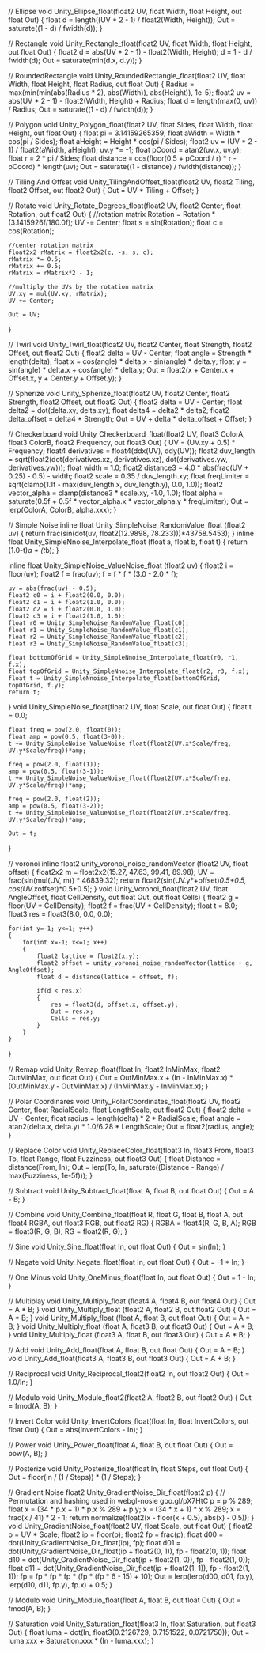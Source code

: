 // Ellipse
void Unity_Ellipse_float(float2 UV, float Width, float Height, out float Out)
{
    float d = length((UV * 2 - 1) / float2(Width, Height));
    Out = saturate((1 - d) / fwidth(d));
}

// Rectangle
void Unity_Rectangle_float(float2 UV, float Width, float Height, out float Out)
{
    float2 d = abs(UV * 2 - 1) - float2(Width, Height);
    d = 1 - d / fwidth(d);
    Out = saturate(min(d.x, d.y));
}

// RoundedRectangle
void Unity_RoundedRectangle_float(float2 UV, float Width, float Height, float Radius, out float Out)
{
    Radius = max(min(min(abs(Radius * 2), abs(Width)), abs(Height)), 1e-5);
    float2 uv = abs(UV * 2 - 1) - float2(Width, Height) + Radius;
    float d = length(max(0, uv)) / Radius;
    Out = saturate((1 - d) / fwidth(d));
}

// Polygon
void Unity_Polygon_float(float2 UV, float Sides, float Width, float Height, out float Out)
{
    float pi = 3.14159265359;
    float aWidth = Width * cos(pi / Sides);
    float aHeight = Height * cos(pi / Sides);
    float2 uv = (UV * 2 - 1) / float2(aWidth, aHeight);
    uv.y *= -1;
    float pCoord = atan2(uv.x, uv.y);
    float r = 2 * pi / Sides;
    float distance = cos(floor(0.5 + pCoord / r) * r - pCoord) * length(uv);
    Out = saturate((1 - distance) / fwidth(distance));
}

// Tiliing And Offset
void Unity_TilingAndOffset_float(float2 UV, float2 Tiling, float2 Offset, out float2 Out)
{
    Out = UV * Tiling + Offset;
}

// Rotate
void Unity_Rotate_Degrees_float(float2 UV, float2 Center, float Rotation, out float2 Out)
{
    //rotation matrix
    Rotation = Rotation * (3.1415926f/180.0f);
    UV -= Center;
    float s = sin(Rotation);
    float c = cos(Rotation);

    //center rotation matrix
    float2x2 rMatrix = float2x2(c, -s, s, c);
    rMatrix *= 0.5;
    rMatrix += 0.5;
    rMatrix = rMatrix*2 - 1;

    //multiply the UVs by the rotation matrix
    UV.xy = mul(UV.xy, rMatrix);
    UV += Center;

    Out = UV;
}

// Twirl
void Unity_Twirl_float(float2 UV, float2 Center, float Strength, float2 Offset, out float2 Out)
{
    float2 delta = UV - Center;
    float angle = Strength * length(delta);
    float x = cos(angle) * delta.x - sin(angle) * delta.y;
    float y = sin(angle) * delta.x + cos(angle) * delta.y;
    Out = float2(x + Center.x + Offset.x, y + Center.y + Offset.y);
}

// Spherize
void Unity_Spherize_float(float2 UV, float2 Center, float2 Strength, float2 Offset, out float2 Out)
{
    float2 delta = UV - Center;
    float delta2 = dot(delta.xy, delta.xy);
    float delta4 = delta2 * delta2;
    float2 delta_offset = delta4 * Strength;
    Out = UV + delta * delta_offset + Offset;
}

// Checkerboard
void Unity_Checkerboard_float(float2 UV, float3 ColorA, float3 ColorB, float2 Frequency, out float3 Out)
{
    UV = (UV.xy + 0.5) * Frequency;
    float4 derivatives = float4(ddx(UV), ddy(UV));
    float2 duv_length = sqrt(float2(dot(derivatives.xz, derivatives.xz), dot(derivatives.yw, derivatives.yw)));
    float width = 1.0;
    float2 distance3 = 4.0 * abs(frac(UV + 0.25) - 0.5) - width;
    float2 scale = 0.35 / duv_length.xy;
    float freqLimiter = sqrt(clamp(1.1f - max(duv_length.x, duv_length.y), 0.0, 1.0));
    float2 vector_alpha = clamp(distance3 * scale.xy, -1.0, 1.0);
    float alpha = saturate(0.5f + 0.5f * vector_alpha.x * vector_alpha.y * freqLimiter);
    Out = lerp(ColorA, ColorB, alpha.xxx);
}

// Simple Noise
inline float Unity_SimpleNoise_RandomValue_float (float2 uv)
{
    return frac(sin(dot(uv, float2(12.9898, 78.233)))*43758.5453);
}
inline float Unity_SimpleNnoise_Interpolate_float (float a, float b, float t)
{
    return (1.0-t)*a + (t*b);
}

inline float Unity_SimpleNoise_ValueNoise_float (float2 uv)
{
    float2 i = floor(uv);
    float2 f = frac(uv);
    f = f * f * (3.0 - 2.0 * f);

    uv = abs(frac(uv) - 0.5);
    float2 c0 = i + float2(0.0, 0.0);
    float2 c1 = i + float2(1.0, 0.0);
    float2 c2 = i + float2(0.0, 1.0);
    float2 c3 = i + float2(1.0, 1.0);
    float r0 = Unity_SimpleNoise_RandomValue_float(c0);
    float r1 = Unity_SimpleNoise_RandomValue_float(c1);
    float r2 = Unity_SimpleNoise_RandomValue_float(c2);
    float r3 = Unity_SimpleNoise_RandomValue_float(c3);

    float bottomOfGrid = Unity_SimpleNnoise_Interpolate_float(r0, r1, f.x);
    float topOfGrid = Unity_SimpleNnoise_Interpolate_float(r2, r3, f.x);
    float t = Unity_SimpleNnoise_Interpolate_float(bottomOfGrid, topOfGrid, f.y);
    return t;
}
void Unity_SimpleNoise_float(float2 UV, float Scale, out float Out)
{
    float t = 0.0;

    float freq = pow(2.0, float(0));
    float amp = pow(0.5, float(3-0));
    t += Unity_SimpleNoise_ValueNoise_float(float2(UV.x*Scale/freq, UV.y*Scale/freq))*amp;

    freq = pow(2.0, float(1));
    amp = pow(0.5, float(3-1));
    t += Unity_SimpleNoise_ValueNoise_float(float2(UV.x*Scale/freq, UV.y*Scale/freq))*amp;

    freq = pow(2.0, float(2));
    amp = pow(0.5, float(3-2));
    t += Unity_SimpleNoise_ValueNoise_float(float2(UV.x*Scale/freq, UV.y*Scale/freq))*amp;

    Out = t;
}

// voronoi
inline float2 unity_voronoi_noise_randomVector (float2 UV, float offset)
{
    float2x2 m = float2x2(15.27, 47.63, 99.41, 89.98);
    UV = frac(sin(mul(UV, m)) * 46839.32);
    return float2(sin(UV.y*+offset)*0.5+0.5, cos(UV.x*offset)*0.5+0.5);
}
void Unity_Voronoi_float(float2 UV, float AngleOffset, float CellDensity, out float Out, out float Cells)
{
    float2 g = floor(UV * CellDensity);
    float2 f = frac(UV * CellDensity);
    float t = 8.0;
    float3 res = float3(8.0, 0.0, 0.0);

    for(int y=-1; y<=1; y++)
    {
        for(int x=-1; x<=1; x++)
        {
            float2 lattice = float2(x,y);
            float2 offset = unity_voronoi_noise_randomVector(lattice + g, AngleOffset);
            float d = distance(lattice + offset, f);

            if(d < res.x)
            {
                res = float3(d, offset.x, offset.y);
                Out = res.x;
                Cells = res.y;
            }
        }
    }
}

// Remap
void Unity_Remap_float(float In, float2 InMinMax, float2 OutMinMax, out float Out)
{
    Out = OutMinMax.x + (In - InMinMax.x) * (OutMinMax.y - OutMinMax.x) / (InMinMax.y - InMinMax.x);
}

// Polar Coordinares
void Unity_PolarCoordinates_float(float2 UV, float2 Center, float RadialScale, float LengthScale, out float2 Out)
{
    float2 delta = UV - Center;
    float radius = length(delta) * 2 * RadialScale;
    float angle = atan2(delta.x, delta.y) * 1.0/6.28 * LengthScale;
    Out = float2(radius, angle);
}

// Replace Color
void Unity_ReplaceColor_float(float3 In, float3 From, float3 To, float Range, float Fuzziness, out float3 Out)
{
    float Distance = distance(From, In);
    Out = lerp(To, In, saturate((Distance - Range) / max(Fuzziness, 1e-5f)));
}

// Subtract
void Unity_Subtract_float(float A, float B, out float Out)
{
    Out = A - B;
}

// Combine
void Unity_Combine_float(float R, float G, float B, float A, out float4 RGBA, out float3 RGB, out float2 RG)
{
    RGBA = float4(R, G, B, A);
    RGB = float3(R, G, B);
    RG = float2(R, G);
}

// Sine
void Unity_Sine_float(float In, out float Out)
{
    Out = sin(In);
}

// Negate
void Unity_Negate_float(float In, out float Out)
{
    Out = -1 * In;
}

// One Minus
void Unity_OneMinus_float(float In, out float Out)
{
    Out = 1 - In;
}

// Multiplay
void Unity_Multiply_float (float4 A, float4 B, out float4 Out)
{
    Out = A * B;
}
void Unity_Multiply_float (float2 A, float2 B, out float2 Out)
{
    Out = A * B;
}
void Unity_Multiply_float (float A, float B, out float Out)
{
    Out = A * B;
}
void Unity_Multiply_float (float A, float3 B, out float3 Out)
{
    Out = A * B;
}
void Unity_Multiply_float (float3 A, float B, out float3 Out)
{
    Out = A * B;
}

// Add
void Unity_Add_float(float A, float B, out float Out)
{
    Out = A + B;
}
void Unity_Add_float(float3 A, float3 B, out float3 Out)
{
    Out = A + B;
}

// Reciprocal
void Unity_Reciprocal_float2(float2 In, out float2 Out)
{
    Out = 1.0/In;
}

// Modulo
void Unity_Modulo_float2(float2 A, float2 B, out float2 Out)
{
    Out = fmod(A, B);
}

// Invert Color
void Unity_InvertColors_float(float In, float InvertColors, out float Out)
{
    Out = abs(InvertColors - In);
}

// Power
void Unity_Power_float(float A, float B, out float Out)
{
    Out = pow(A, B);
}

// Posterize
void Unity_Posterize_float(float In, float Steps, out float Out)
{
    Out = floor(In / (1 / Steps)) * (1 / Steps);
}

// Gradient Noise
float2 Unity_GradientNoise_Dir_float(float2 p)
{
    // Permutation and hashing used in webgl-nosie goo.gl/pX7HtC
    p = p % 289;
    float x = (34 * p.x + 1) * p.x % 289 + p.y;
    x = (34 * x + 1) * x % 289;
    x = frac(x / 41) * 2 - 1;
    return normalize(float2(x - floor(x + 0.5), abs(x) - 0.5));
}
void Unity_GradientNoise_float(float2 UV, float Scale, out float Out)
{ 
    float2 p = UV * Scale;
    float2 ip = floor(p);
    float2 fp = frac(p);
    float d00 = dot(Unity_GradientNoise_Dir_float(ip), fp);
    float d01 = dot(Unity_GradientNoise_Dir_float(ip + float2(0, 1)), fp - float2(0, 1));
    float d10 = dot(Unity_GradientNoise_Dir_float(ip + float2(1, 0)), fp - float2(1, 0));
    float d11 = dot(Unity_GradientNoise_Dir_float(ip + float2(1, 1)), fp - float2(1, 1));
    fp = fp * fp * fp * (fp * (fp * 6 - 15) + 10);
    Out = lerp(lerp(d00, d01, fp.y), lerp(d10, d11, fp.y), fp.x) + 0.5;
}

// Modulo
void Unity_Modulo_float(float A, float B, out float Out)
{
    Out = fmod(A, B);
}

// Saturation
void Unity_Saturation_float(float3 In, float Saturation, out float3 Out)
{
    float luma = dot(In, float3(0.2126729, 0.7151522, 0.0721750));
    Out =  luma.xxx + Saturation.xxx * (In - luma.xxx);
}
